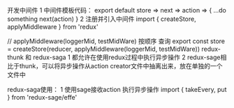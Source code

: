 开发中间件
1 中间件模板代码：
  export default store => next => action => {
    ...do something
    next(action)
  }
2 注册并引入中间件
  import { createStore, applyMiddleware } from 'redux'

  // applyMiddleware(loggerMid, testMidWare) 按顺序 查询
  export const store = createStore(reducer, applyMiddleware(loggerMid, testMidWare))
redux-thunk 和 redux-saga
 1 都允许在使用redux过程中执行异步操作
 2 redux-sage相比于thunk，可以将异步操作从action creator文件中抽离出来，放在单独的一个文件中

redux-saga使用：
1 使用sage接收action 执行异步操作
import { takeEvery, put } from 'redux-sage/effe'